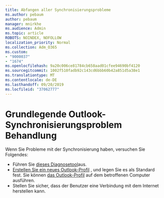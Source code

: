 ```yaml
---
title: Abfangen aller Synchronisierungsprobleme
ms.author: pebaum
author: pebaum
manager: mnirkhe
ms.audience: Admin
ms.topic: article
ROBOTS: NOINDEX, NOFOLLOW
localization_priority: Normal
ms.collection: Adm_O365
ms.custom:
- "9000037"
- "1674"
ms.openlocfilehash: 9a20c006ce81784cb658aad01cfee94690bf4120
ms.sourcegitcommit: 1002f510fadb92c143cd6bbb60b42a851d5a38e1
ms.translationtype: MT
ms.contentlocale: de-DE
ms.lasthandoff: 09/20/2019
ms.locfileid: "37062777"
---
```

# <a name="basic-outlook-sync-troubleshooting"></a>Grundlegende Outlook-Synchronisierungsproblem Behandlung

Wenn Sie Probleme mit der Synchronisierung haben, versuchen Sie Folgendes:

- Führen Sie [dieses Diagnosetool](https://aka.ms/sara-outlooksendreceive)aus.
- [Erstellen Sie ein neues Outlook-Profil](https://support.office.com/article/f544c1ba-3352-4b3b-be0b-8d42a540459d) , und legen Sie es als Standard fest. Sie können [das Outlook-Profil](https://aka.ms/SaRA-OutlookSetupProfile) auf dem betroffenen Computer ausführen.
- Stellen Sie sicher, dass der Benutzer eine Verbindung mit dem Internet herstellen kann. 
